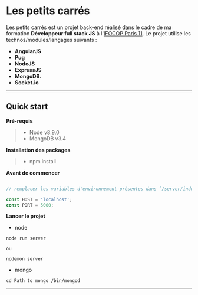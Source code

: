 Les petits carrés
===================


Les petits carrés est un projet back-end réalisé dans le cadre de ma formation **Développeur full stack JS** à l'[IFOCOP Paris 11](https://www.ifocop.fr/formations-metiers/web-digital/formation-developpeur-full-stack-js/). Le projet utilise les technos/modules/langages suivants : 

 - **AngularJS**
 -  **Pug**
 - **NodeJS**
 - **ExpressJS**
 - **MongoDB.**
 - **Socket.io**

----------


Quick start
-------------

**Pré-requis**
>- Node v8.9.0
>- MongoDB v3.4

**Installation des packages**
>- npm install

**Avant de commencer**

```javascript

// remplacer les variables d'environnement présentes dans `/server/index.js`

const HOST = 'localhost';
const PORT = 5000;
```


**Lancer le projet**

- node

```
node run server

ou

nodemon server
```
- mongo

```
cd Path to mongo /bin/mongod
```


----------
